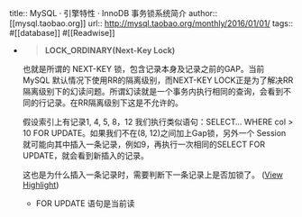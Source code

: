 title:: MySQL · 引擎特性 · InnoDB 事务锁系统简介
author:: [[mysql.taobao.org]]
url:: http://mysql.taobao.org/monthly/2016/01/01/
tags:: #[[database]] #[[Readwise]]

- > **LOCK_ORDINARY(Next-Key Lock)**
  
  也就是所谓的 NEXT-KEY 锁，包含记录本身及记录之前的GAP。当前 MySQL 默认情况下使用RR的隔离级别，而NEXT-KEY LOCK正是为了解决RR隔离级别下的幻读问题。所谓幻读就是一个事务内执行相同的查询，会看到不同的行记录。在RR隔离级别下这是不允许的。
  
  假设索引上有记录1, 4, 5, 8，12 我们执行类似语句：SELECT… WHERE col > 10 FOR UPDATE。如果我们不在(8, 12)之间加上Gap锁，另外一个 Session 就可能向其中插入一条记录，例如9，再执行一次相同的SELECT FOR UPDATE，就会看到新插入的记录。
  
  这也是为什么插入一条记录时，需要判断下一条记录上是否加锁了。 ([View Highlight](https://read.readwise.io/read/01gybj1demq6ct5ggf3jp4qtc2))
	- FOR UPDATE 语句是当前读